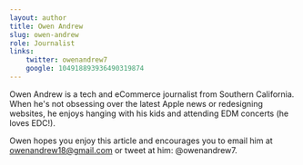 ```yaml
---
layout: author
title: Owen Andrew
slug: owen-andrew
role: Journalist
links:
    twitter: owenandrew7
    google: 104918893936490319874
---
```


Owen Andrew is a tech and eCommerce journalist from Southern California. When he's not obsessing over the latest Apple news or redesigning websites, he enjoys hanging with his kids and attending EDM concerts (he loves EDC!). 

Owen hopes you enjoy this article and encourages you to email him at [owenandrew18@gmail.com](owenandrew18@gmail.com) or tweet at him: @owenandrew7.